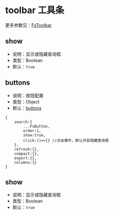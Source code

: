 
# toolbar 工具条

更多参数见：[FsToolbar](/api/components/crud/toolbar/index.md)

## show
* 说明：显示或隐藏查询框
* 类型：Boolean
* 默认：`true`

## buttons

* 说明：按钮配置
* 类型：Object
* 默认：[buttons](#buttons)
```json5
{
    search:{
        ...FsButton,
        order:1,
        show:true,
        click:()=>{} //点击事件，默认开启隐藏查询框
    },
    refresh:{},
    compact:{},
    export:{},
    columns:{}
}
```
## show
* 说明：显示或隐藏查询框
* 类型：Boolean
* 默认：`true`
